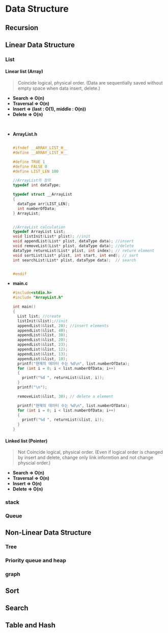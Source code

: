 # Data Structure 

## Recursion

## Linear Data Structure
### List
#### Linear list (Array)
> Coincide logical, physical order. (Data are sequentially saved without empty space when data insert, delete.)
* <strong>Search => O(n)</strong>
* <strong>Traversal => O(n)</strong>
* <strong>Insert => (last : O(1), middle : O(n))</strong>
* <strong>Delete => O(n)</strong>
<br/>

* <strong>ArrayList.h</strong>

  ```c

  #ifndef __ARRAY_LIST_H__
  #define __ARRAY_LIST_H__

  #define TRUE 1
  #define FALSE 0
  #define LIST_LEN 100

  //ArrayList의 정의
  typedef int dataType;

  typedef struct __ArrayList
  {
    dataType arr[LIST_LEN];	 
    int numberOfData;	     
  } ArrayList; 


  //ArrayList calculation
  typedef ArrayList List; 
  void listInit(List* plist); //init
  void appendList(List* plist, dataType data); //insert
  void removeList(List* plist, dataType data); //delete
  dataType returnList(List* plist, int index); // return element
  void sortList(List* plist, int start, int end); // sort
  int searchList(List* plist, dataType data);  // search


  #endif

  ```

* <strong>main.c</strong>

  ```c
  #include<stdio.h>
  #include "ArrayList.h"

  int main()
  {
    List list; //create
    listInit(&list);//init
    appendList(&list, 20); //insert elements
    appendList(&list, 40);
    appendList(&list, 30);
    appendList(&list, 20);
    appendList(&list, 23);
    appendList(&list, 12);
    appendList(&list, 13);
    appendList(&list, 10);
    printf("현재의 데이터 수는 %d\n", list.numberOfData);
    for (int i = 0; i < list.numberOfData; i++)
    {
      printf("%d ", returnList(&list, i));
    }
    printf("\n");

    removeList(&list, 30); // delete a element

    printf("현재의 데이터 수는 %d\n", list.numberOfData);
    for (int i = 0; i < list.numberOfData; i++)
    {
      printf("%d ", returnList(&list, i));
    }
  }
  ```



#### Linked list (Pointer)
> Not Coincide logical, physical order. (Even if logical order is changed by insert and delete, change only link informtion and not change physcial order.)
* <strong>Search => O(n)</strong>
* <strong>Traversal => O(n)</strong>
* <strong>Insert => O(n)</strong>
* <strong>Delete => O(n)</strong>

### stack

### Queue

## Non-Linear Data Structure

### Tree

### Priority queue and heap

### graph

## Sort

## Search

## Table and Hash

